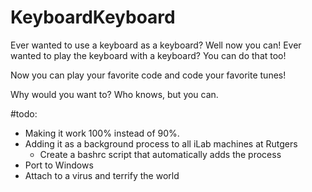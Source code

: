 # KeyboardKeyboard

Ever wanted to use a keyboard as a keyboard? Well now you can!
Ever wanted to play the keyboard with a keyboard? You can do that too!

Now you can play your favorite code and code your favorite tunes!

Why would you want to? Who knows, but you can.

#todo:

- Making it work 100% instead of 90%.
- Adding it as a background process to all iLab machines at Rutgers
  - Create a bashrc script that automatically adds the process
- Port to Windows
- Attach to a virus and terrify the world
